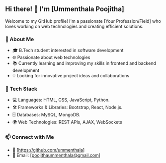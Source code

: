 ## Hi there! 👋 I'm [Ummenthala Poojitha]

Welcome to my GitHub profile! I'm a passionate [Your Profession/Field] who loves working on web technologies and creating efficient solutions. 

### 🚀 About Me
- 🎓 B.Tech student interested in software development
- 🌐 Passionate about web technologies
- 📚 Currently learning and improving my skills in frontend and backend development
- 💡 Looking for innovative project ideas and collaborations
### 🔧 Tech Stack
- 💻 Languages: HTML, CSS, JavaScript, Python.
- 🛠️ Frameworks & Libraries: Bootstrap, React, Node.js.
- 🗄️ Databases: MySQL, MongoDB.
- 🌍 Web Technologies: REST APIs, AJAX, WebSockets
### 📫 Connect with Me
- 💼 [https://github.com/ummenthala]
- 📧 Email: [poojithaummenthala@gmail.com]

<!--
**ummenthala/ummenthala** is a ✨ _special_ ✨ repository because its `README.md` (this file) appears on your GitHub profile.

Here are some ideas to get you started:

- 🔭 I’m currently working on ...
- 🌱 I’m currently learning ...
- 👯 I’m looking to collaborate on ...
- 🤔 I’m looking for help with ...
- 💬 Ask me about ...
- 📫 How to reach me: ...
- 😄 Pronouns: ...
- ⚡ Fun fact: ...
-->
